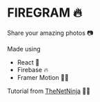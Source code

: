 # FIREGRAM 🔥
Share your amazing photos 📷

Made using
- React 🌟
- Firebase 🔥
- Framer Motion 🚶‍♀️

Tutorial from <a href="https://youtu.be/vUe91uOx7R0">TheNetNinja</a> 🐱‍👤